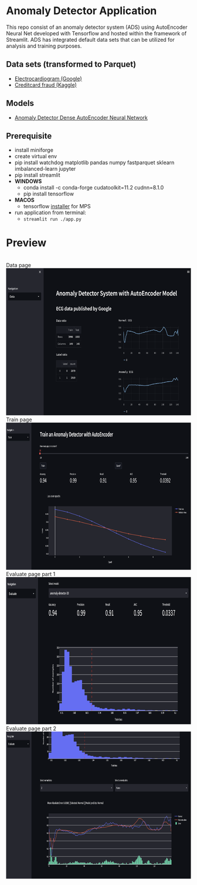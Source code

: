 # Anomaly Detector Application

This repo consist of an anomaly detector system (ADS) using AutoEncoder Neural Net developed with Tensorflow and hosted within the framework of Streamlit. ADS has integrated default data sets that can be utilized for analysis and training purposes.

## Data sets (transformed to Parquet)
- [Electrocardiogram (Google)](https://storage.googleapis.com/download.tensorflow.org/data/ecg.csv)
- [Creditcard fraud (Kaggle)](https://www.kaggle.com/datasets/mlg-ulb/creditcardfraud)

## Models
- [Anomaly Detector Dense AutoEncoder Neural Network](https://github.com/ciCciC/ConvAENN/blob/master/src/nnetwork/anomAeModel.py)

## Prerequisite
- install miniforge
- create virtual env
- pip install watchdog matplotlib pandas numpy fastparquet sklearn imbalanced-learn jupyter
- pip install streamlit
- **WINDOWS**
  - conda install -c conda-forge cudatoolkit=11.2 cudnn=8.1.0
  - pip install tensorflow
- **MACOS**
  - tensorflow [installer](https://developer.apple.com/metal/tensorflow-plugin/) for MPS
- run application from terminal:
  - ```streamlit run ./app.py```

# Preview
<br/>
Data page
<br/>
<img src="images/0.png" width="600" height="400">

<br/>
Train page
<br/>
<img src="images/11.png" width="600" height="400">

<br/>
Evaluate page part 1
<br/>
<img src="images/metric.png" width="600" height="400">

<br/>
Evaluate page part 2
<br/>
<img src="images/evaluate.png" width="600" height="400">